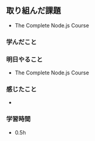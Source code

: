 ## 取り組んだ課題
- The Complete Node.js Course 

### 学んだこと

### 明日やること
- The Complete Node.js Course

### 感じたこと
- 

### 学習時間
- 0.5h